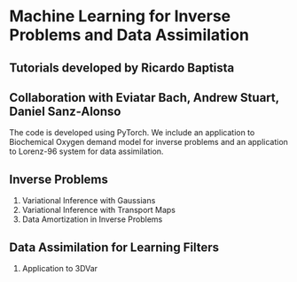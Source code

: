 # Machine Learning for Inverse Problems and Data Assimilation

## Tutorials developed by Ricardo Baptista
## Collaboration with Eviatar Bach, Andrew Stuart, Daniel Sanz-Alonso

The code is developed using PyTorch. We include an application to Biochemical Oxygen demand model for inverse problems and an application to Lorenz-96 system for data assimilation.

## Inverse Problems
1. Variational Inference with Gaussians
2. Variational Inference with Transport Maps
3. Data Amortization in Inverse Problems

## Data Assimilation for Learning Filters
1. Application to 3DVar



